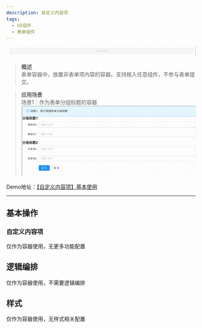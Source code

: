 ```yaml
---
description: 自定义内容项
tags:
  - UI组件
  - 表单组件
---
```


![Alt text](img/image.png)

> **概述**\
表单容器中，放置非表单项内容的容器。支持拖入任意组件，不参与表单提交。

> **应用场景**\
场景1：作为表单分组标题的容器![Alt text](img/image-1.png)

Demo地址：[【自定义内容项】基本使用](https://my.mybricks.world/mybricks-app-pcspa/index.html?id=470716390289477)

----

## 基本操作

### 自定义内容项

仅作为容器使用，无更多功能配置

## 逻辑编排

仅作为容器使用，不需要逻辑编排

## 样式

仅作为容器使用，无样式相关配置
